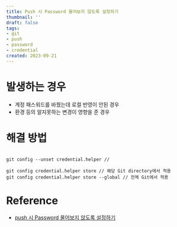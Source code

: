 ```yaml
---
title: Push 시 Password 물어보지 않도록 설정하기
thumbnail: ''
draft: false
tags:
- git
- push
- password
- credential
created: 2023-09-21
---
```


# 발생하는 경우

* 계정 패스워드를 바꿨는데 로컬 반영이 안된 경우
* 환경 등의 알지못하는 변경이 영향을 준 경우

# 해결 방법

````

git config --unset credential.helper // 

git config credential.helper store // 해당 Git directory에서 적용
git config credential.helper store --global // 전체 Git에서 적용
````

# Reference

* [push 시 Password 물어보지 않도록 설정하기](https://www.hahwul.com/2018/08/22/git-credential-helper/)
